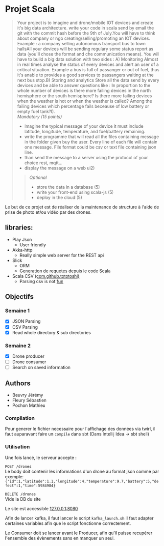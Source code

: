 # Projet Scala

>Your project is to imagine and drone/mobile IOT devices and create it's big data architecture.
   write your code in scala send by email the git with the commit hash before the 9th of July.You will have to think about company or ngo creating/selling/promoting an IOT devices.
   Example : a company selling autonomous transport bus to town hallsAll your devices will be sending regulary some status report as data (you'll chose the format and che communication means).
   You will have to build a big data solution with two sides :
   A) Monitoring
   Almost in real times analyse the status of every devices and alert an user of a critical situation.
   Example a bus is full of passanger or out of fuel, thus it's anable to provides a good services to passangers waiting at the next bus stop.B) Storing and analytics
   Store  all the data send by every devices and be able to answer questions like :
   In proportion to the whole number of devices is there more failing devices in the north hemisphere or the south hemisphere?
   Is there more failing devices when the weather is hot or when the weather is called?
   Among the failing devices which percentage fails beceause of low battery or empty fuel tank?I).  
>   *Mandatory (15 points)*
>   - Imagine the typical message of your device it must include latitude, longitude, temperature, and fuel/battery remaining.
>   - write the programme that will read all the files containing message in the folder given buy the user. Every line of each file will contain one message. File format could be csv or text file containing json line.
>   - than send the message to a server using the protocol of your choice rest, mqtt…
>   - display the message on a web ui2) 
>>*Optional*
>>   - store the data in a database (5)
>>   - write your front-end using scala-js (5)
> >  - deploy in the cloud (5)

Le but de ce projet est de réaliser de la maintenance de structure à l'aide de prise de photo et/ou vidéo par des drones.


## libraries:  
- Play Json
    - User friendly
- Akka-http
    - Really simple web server for the REST api
- Slick
    - ORM
    - Generation de requetes depuis le code Scala
- Scala CSV [(com.github.tototoshi)](https://github.com/tototoshi/scala-csv)
    - Parsing csv is not [fun](https://sebsauvage.net/wiki/doku.php?id=csv&fbclid=IwAR2PBtYwuMd9BZO35JTju_qFczLFkD6eOsFQ4kcY0YgsPaOXhJninyEkGqga)


## Objectifs

### Semaine 1
- [X] JSON Parsing
- [X] CSV Parsing
- [X] Read whole directory & sub directories

### Semaine 2
- [X] Drone producer
- [ ] Drone consumer
- [ ] Search on saved information

## Authors
- Beuvry Jérémy
- Fleury Sébastien
- Pochon Mathieu

### Compilation

Pour generer le fichier necessaire pour l'affichage des données via twirl,
il faut auparavant faire un `compile` dans sbt (Dans Intellij Idea -> sbt shell)

### Utilisation

Une fois lancé, le serveur accepte :  
  
```POST /drones```  
Le body doit contenir les informations d'un drone au format json comme par exemple:  
```{"id":1,"latitude":1.1,"longitude":4,"temperature":9.7,"battery":5,"defect":1,"time":5984984}```
 
```DELETE /drones```  
Vide la DB du site

Le site est accessible [127.0.0.1:8080](127.0.0.1:8080)

Afin de lancer kafka, il faut lancer le script
```kafka_launch.sh```
Il faut adapter certaines variables afin que le script fonctionne correctement.

Le Consumer doit se lancer avant le Producer, afin qu'il puisse recupérer
l'ensemble des évènements sans en manquer un seul.